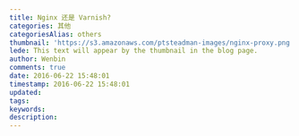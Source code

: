 ```yaml
---
title: Nginx 还是 Varnish?
categories: 其他
categoriesAlias: others
thumbnail: 'https://s3.amazonaws.com/ptsteadman-images/nginx-proxy.png'
lede: This text will appear by the thumbnail in the blog page.
author: Wenbin
comments: true
date: 2016-06-22 15:48:01
timestamp: 2016-06-22 15:48:01
updated:
tags:
keywords:
description:
---
```

